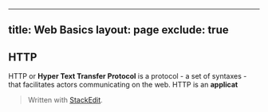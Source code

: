
---
title: Web Basics
layout: page
exclude: true
---
## HTTP
HTTP or **Hyper Text Transfer Protocol** is a protocol - a set of syntaxes - that facilitates actors communicating on the web. HTTP is an **applicat**
> Written with [StackEdit](https://stackedit.io/).
<!--stackedit_data:
eyJoaXN0b3J5IjpbLTE5OTAwNTQ5OTJdfQ==
-->